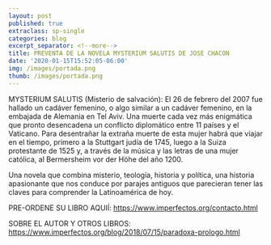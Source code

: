 ```yaml
---
layout: post
published: true
extraclass: sp-single
categories: blog
excerpt_separator: <!--more-->
title: PREVENTA DE LA NOVELA MYSTERIUM SALUTIS DE JOSE CHACON
date: '2020-01-15T15:52:05-06:00'
img: /images/portada.png
thumb: /images/portada.png
---
```

MYSTERIUM SALUTIS (Misterio de salvación): El 26 de febrero del 2007 fue hallado un cadáver femenino, o algo similar a un cadáver femenino, en la embajada de Alemania en Tel Aviv. Una muerte cada vez más enigmática que pronto desencadena un conflicto diplomático entre 11 países y el Vaticano. Para desentrañar la extraña muerte de esta mujer habrá que viajar en el tiempo, primero a la Stuttgart judía de 1745, luego a la Suiza protestante de 1525 y, a través de la música y las letras de una mujer católica, al Bermersheim vor der Höhe del año 1200.

Una novela que combina misterio, teología, historia y política, una historia apasionante que nos conduce por parajes antiguos que parecieran tener las claves para comprender la Latinoamérica de hoy.

PRE-ORDENE SU LIBRO AQUIÍ: https://www.imperfectos.org/contacto.html

SOBRE EL AUTOR Y OTROS LIBROS: https://www.imperfectos.org/blog/2018/07/15/paradoxa-prologo.html
